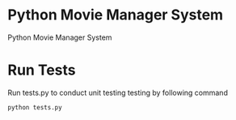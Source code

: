 # Python Movie Manager System

Python Movie Manager System

# Run Tests

Run tests.py to conduct unit testing testing by following command

`python tests.py`
